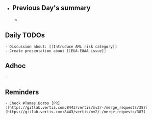 - ## Previous Day's summary
	-
## Daily TODOs
	- Discussion about: [[Intruduce AML risk category]]
	- Create presentation about [[EUA-EUAA issue]]
## Adhoc
	-
## Reminders
	- Check #Tamas.Boros [PR]([https://gitlab.vertis.com:8443/vertis/mv2/-/merge_requests/387](https://gitlab.vertis.com:8443/vertis/mv2/-/merge_requests/387)